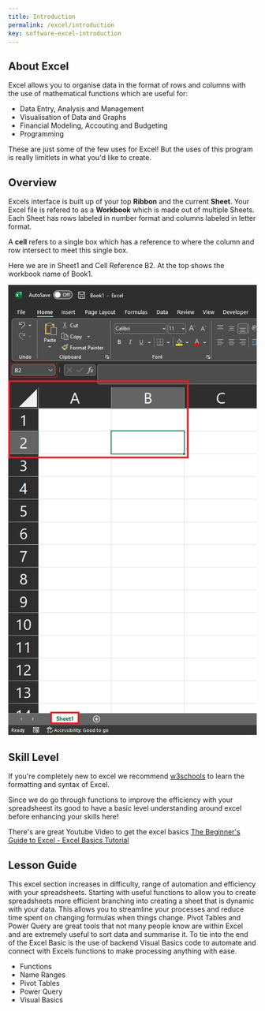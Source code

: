 ```yaml
---
title: Introduction
permalink: /excel/introduction
key: software-excel-introduction
---
```


## About Excel

Excel allows you to organise data in the format of rows and columns with the use of mathematical functions which are useful for:

- Data Entry, Analysis and Management
- Visualisation of Data and Graphs
- Financial Modeling, Accouting and Budgeting
- Programming

These are just some of the few uses for Excel! But the uses of this program is really limitlets in what you'd like to create.

## Overview

Excels interface is built up of your top **Ribbon** and the current **Sheet**. Your Excel file is refered to as a **Workbook** which is made out of multiple Sheets. Each Sheet has rows labeled in number format and columns labeled in letter format.

A **cell** refers to a single box which has a reference to where the column and row intersect to meet this single box.

Here we are in Sheet1 and Cell Reference B2. At the top shows the workbook name of Book1.

![Excel Page](/assets/images/excel/excel_intro.PNG)

## Skill Level

If you're completely new to excel we recommend [w3schools](https://www.w3schools.com/EXCEL/excel_syntax.php) to learn the formatting and syntax of Excel.

Since we do go through functions to improve the efficiency with your spreadsheest its good to have a basic level understanding around excel before enhancing your skills here!

There's are great Youtube Video to get the excel basics [The Beginner's Guide to Excel - Excel Basics Tutorial](https://www.youtube.com/watch?v=rwbho0CgEAE)

## Lesson Guide

This excel section increases in difficulty, range of automation and efficiency with your spreadsheets. Starting with useful functions to allow you to create spreadsheets more efficient branching into creating a sheet that is dynamic with your data. This allows you to streamline your processes and reduce time spent on changing formulas when things change. Pivot Tables and Power Query are great tools that not many people know are within Excel and are extremely useful to sort data and summarise it. To tie into the end of the Excel Basic is the use of backend Visual Basics code to automate and connect with Excels functions to make processing anything with ease.

- Functions
- Name Ranges
- Pivot Tables
- Power Query
- Visual Basics